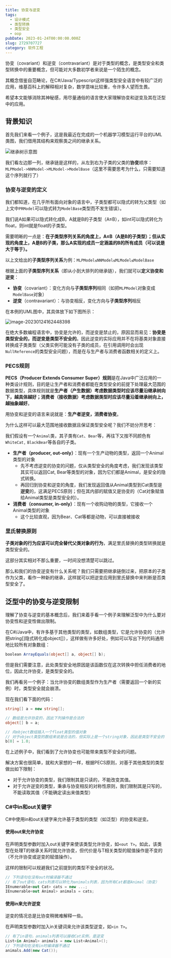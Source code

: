 ```yaml
---
title: 协变与逆变
tags:
  - 设计模式
  - 类型转换
  - 类型安全
  - oop
pubDate: 2023-01-24T00:00:00.000Z
slug: 2729707727
category: 软件工程
---
```


协变（covariant）和逆变（contravariant）是对于类型的概念，是类型安全和类型转换中的重要概念，但可能对大多数初学者来说是一个陌生的概念。

<!-- more -->

其概念借鉴自范畴论，在C#/Java/Typescript这样强类型安全语言中有较广泛的应用，维基百科上的解释相对复杂，数学意味比较重，令许多人望而生畏。

希望本文能够消除其神秘感，用尽量通俗的语言使大家理解协变和逆变及其在泛型中的应用。

## 背景知识

首先我们来看一个例子，这是我最近在完成的一个机器学习模型运行平台的UML类图，我们借用其结构来观察类之间的继承关系。

![继承树示意图](https://picgo-1308055782.cos.ap-chengdu.myqcloud.com/picgo-new/202301241617468.png)

我们看左边那一列，继承链是这样的，从左到右为子类的父类的**协变**顺序：`MLPModel->NNModel->MLModel->ModelBase`（这里不需要思考为什么，只需要知道这个序列就行了）

### 协变与逆变的定义

我们都知道，在几乎所有面向对象的语言中，子类型都可以隐式的转为父类型（如上文中`PRModel`可以隐式转为`ModelBase`类型而不发生错误）。

我们说A如果可以隐式转化成B，A就是B的子类型（A≤B），如int可以隐式转化为float，则int就是float的子类型。

需要明晰的一点是：**在子类型序列关系的角度上，A≤B（A是B的子类型）；但从实现的角度上，A是B的子类，那么A实现的成员一定涵盖的B的所有成员（可以说是大于等于）。**

以上文给出的**子类型序列关系**为例：`MLPModel≤NNModel≤MLModel≤ModelBase`

根据上面的**子类型序列关系**（即从小到大排列的继承链），我们就可以**定义协变和逆变**：

- **协变**（covariant）：变化方向与**子类型序列**相同（如把`MLPModel`对象变成`ModelBase`对象）
- **逆变**（contravariant）：与协变相反，变化方向与**子类型序列**相反

在本例的UML图中，其具体放下如下图所示：

![image-20230124162448398](https://picgo-1308055782.cos.ap-chengdu.myqcloud.com/picgo-new/202301241624467.png)

在绝大多数编程语言中，协变是允许的，而逆变是禁止的，原因显而易见：**协变是类型安全的，而逆变是类型不安全的**。因此逆变的实际应用并不在将基类对象直接转换成子类类型（父类实例可能没有子类的成员，在引用调用时会出现`NullReference`的类型安全问题），而是在与生产者与消费者函数相关的定义上。

### PECS规则

**PECS（Producer Extends Consumer Super）规则**是在Java中广泛应用的一种类设计规则，目的是让生产者和消费者都能在类型安全的前提下处理最大范围的数据类型，具体规则就是**生产者（产生数据）考虑数据类型时应该尽量沿继承树向下，越具体越好；消费者（接收数据）考虑数据类型时应该尽量沿着继承树向上，越抽象越好**。

用协变和逆变的语言来说就是：**生产者逆变，消费者协变**。

为什么这样可以最大范围地接收数据且保证类型安全呢？我们不妨分开思考：

我们假设有一个`Animal`类，其子类有`Cat`、`Bear`等，再往下又按不同颜色有`WhiteCat,` `BlackBear`等各自的子类。

- **生产者（producer, out-only）**：现有一个生产动物的类型，返回一个Animal类型的对象
  - 先不考虑逆变的协变的问题，仅从类型安全的角度考虑，我们发现该类型其实可以返回Cat, Bear等类型的对象，因为它们都是Animal，是安全的隐式转换。
  - 再回归到协变和逆变的角度，我们发现返回值从Animal类型到Cat类型是**逆变**的，这满足PECS原则；但在其内部的赋值又是协变的（Cat对象赋值给Animal类型是类型安全的）。
- **消费者（consumer, in-only）**：现有一个收购动物的类型，它接收一个Animal类型的对象
  - 这个比较直观，因为Bear、Cat等都是动物，可以直接被接收

### 里氏替换原则

**子类对象的行为应该可以完全替代父类对象的行为**，满足里氏替换的类型转换就是类型安全的。

这部分其实相对不那么重要，一时间没想清楚可以跳过。

那么和我们的协变逆变有什么关系呢？我们只需要把继承链倒过来，把原本的子类作为父类，看作一种新的继承，这样就可以把逆变应用到里氏替换中来判断是否类型安全了。

## 泛型中的协变与逆变限制

理解了协变与逆变的基本概念后，我们来着手看一个例子来理解泛型中为什么要对协变性和逆变性做出限制。

在C#/Java中，有许多基于其他类型的类型，如数组类型，它是允许协变的（允许把string[]隐式转化成object[]），这样做有许多好处，例如可以写出下列代码通用地比较所有对象数组：

```c#
boolean ArrayEquals(object[] a, object[] b);
```

但是我们需要注意，此处类型安全地原因是该函数仅在这次转换中担任消费者的地位，因此允许协变，是类型安全的。

我们再看另一个例子：当允许协变的数组类型作为生产者（需要返回一个新的实例）时，类型安全就会崩溃。

现在我们看下面的代码：

```c#
string[] a = new string[];

// 数组是允许协变的，因此下列操作是合法的
object[] b = a;

// 向object数组插入一个float类型的值对象
// 对于object类型的数组来说是合法的，但实际上是一个string对象，因此是类型不安全的
b[0] = 1.0;
```

在上述例子中，我们看到了允许协变也可能带来类型不安全的问题。

解决方案也很简单，就和大家想的一样，根据PECS原则，对基于其他类型的类型做出如下限制：

- 对于允许协变的类型，我们限制其是只读的，不能改变其值。
- 对于允许逆变的类型，秉承与协变相反的对称性原则，我们限制其是只写的，不能读取其值（不能确定读出来值类型）

### C#中in和out关键字

C#中使用in和out关键字来允许基于类型的类型（如泛型）的协变和逆变。

#### 使用out来允许协变

在声明类型参数时加入out关键字来使该类型允许协变，如`<out T>`。如此，该类型在处理T的继承关系时就允许协变，但代价是与T相关类型的赋值操作是不变的（不允许协变或逆变的赋值操作）。

这样的限制可以规避我们之前提到的类型不安全的状况。

```c#
// 下列语句在没有out时编译器不通过
// 有了out语句，cats列表可以转化为animals列表，因为所有Cat都是Animal（协变）
IEnumerable<out Cat> cats = new ...;
IEnumerable<out Animal> animals = cats;
```

#### 使用in来允许逆变

逆变的情况总是比协变稍微难解释一些。

在声明类型参数时加入in关键词来允许该类型逆变，如`<in T>`。

```c#
// 有了in语句，animals列表可以接收Cat实例，是逆变
List<in Animal> animals = new List<Animal>();
// 下列语句在没有in时编译器不通过
animals.Add(new Cat());
```
